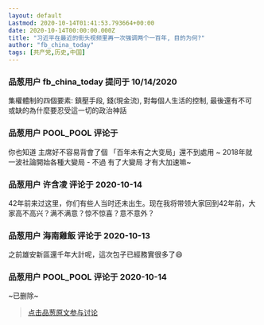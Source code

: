 ```yaml
---
layout: default
Lastmod: 2020-10-14T01:41:53.793664+00:00
date: 2020-10-14T00:00:00.000Z
title: "习近平在最近的街头视频里再一次强调两个一百年, 目的为何?"
author: "fb_china_today"
tags: [共产党,历史,中国]
---
```



### 品葱用户 **fb_china_today** 提问于 10/14/2020
    
集權體制的四個要素: 鎮壓手段, 錢(現金流), 對每個人生活的控制, 最後還有不可或缺的為什麼要忍受這一切的政治神話
    
                

### 品葱用户 **POOL_POOL** 评论于 
        
你也知道 主席好不容易背會了個 「百年未有之大变局」還不到處用 ~ 2018年就 一波社論開始各種大變局 - 不過 有了大變局 才有大加速嘛~
        
                

### 品葱用户 **许含凌** 评论于 2020-10-14
        
42年前来过这里，你们有些人当时还未出生。现在我将带领大家回到42年前，大家高不高兴？满不满意？惊不惊喜？意不意外？
        
                

### 品葱用户 **海南雞飯** 评论于 2020-10-13
        
之前雄安新區還千年大計呢，這次包子已經務實很多了😄
        
                

### 品葱用户 **POOL_POOL** 评论于 2020-10-14
        
~已删除~
        
                





> [点击品葱原文参与讨论](https://pincong.rocks/question/32187)

